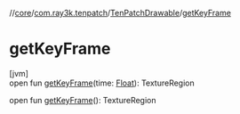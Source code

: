 //[core](../../../index.md)/[com.ray3k.tenpatch](../index.md)/[TenPatchDrawable](index.md)/[getKeyFrame](get-key-frame.md)

# getKeyFrame

[jvm]\
open fun [getKeyFrame](get-key-frame.md)(time: [Float](https://kotlinlang.org/api/latest/jvm/stdlib/kotlin/-float/index.html)): TextureRegion

open fun [getKeyFrame](get-key-frame.md)(): TextureRegion
